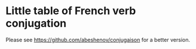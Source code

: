 # Little table of French verb conjugation

Please see https://github.com/abeshenov/conjugaison
for a better version.
